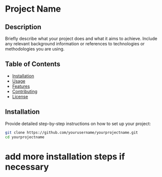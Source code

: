 # Project Name

## Description

Briefly describe what your project does and what it aims to achieve. Include any relevant background information or references to technologies or methodologies you are using.

## Table of Contents

- [Installation](#installation)
- [Usage](#usage)
- [Features](#features)
- [Contributing](#contributing)
- [License](#license)

## Installation

Provide detailed step-by-step instructions on how to set up your project:

```bash
git clone https://github.com/yourusername/yourprojectname.git
cd yourprojectname
```

# add more installation steps if necessary
